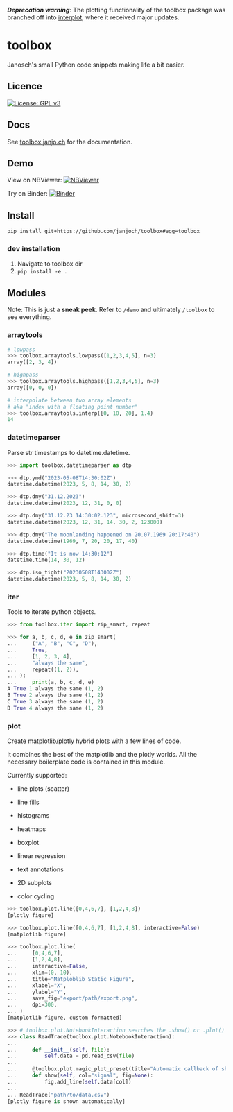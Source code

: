 ***Deprecation warning***: The plotting functionality of the toolbox package was branched off into [interplot](github.com/janjoch/interplot), where it received major updates.


# toolbox
Janosch's small Python code snippets making life a bit easier.

## Licence
[![License: GPL v3](https://img.shields.io/badge/License-GPLv3-blue.svg)](https://www.gnu.org/licenses/gpl-3.0)

## Docs
See [toolbox.janjo.ch](https://toolbox.janjo.ch) for the documentation.

## Demo
View on NBViewer: [![NBViewer](https://raw.githubusercontent.com/jupyter/design/master/logos/Badges/nbviewer_badge.svg)](https://nbviewer.org/github/janjoch/toolbox/tree/main/demo/)

Try on Binder: [![Binder](https://mybinder.org/badge_logo.svg)](https://mybinder.org/v2/gh/janjoch/toolbox/HEAD)

## Install
```pip install git+https://github.com/janjoch/toolbox#egg=toolbox```

### dev installation
1. Navigate to toolbox dir
2. ```pip install -e .```

## Modules

Note: This is just a **sneak peek**. Refer to `/demo` and ultimately `/toolbox` to see everything.

### arraytools
```python
# lowpass
>>> toolbox.arraytools.lowpass([1,2,3,4,5], n=3)
array([2, 3, 4])

# highpass
>>> toolbox.arraytools.highpass([1,2,3,4,5], n=3)
array([0, 0, 0])

# interpolate between two array elements
# aka "index with a floating point number"
>>> toolbox.arraytools.interp([0, 10, 20], 1.4)
14
```

### datetimeparser
Parse str timestamps to datetime.datetime.

```python
>>> import toolbox.datetimeparser as dtp

>>> dtp.ymd("2023-05-08T14:30:02Z")
datetime.datetime(2023, 5, 8, 14, 30, 2)

>>> dtp.dmy("31.12.2023")
datetime.datetime(2023, 12, 31, 0, 0)

>>> dtp.dmy("31.12.23 14:30:02.123", microsecond_shift=3)
datetime.datetime(2023, 12, 31, 14, 30, 2, 123000)

>>> dtp.dmy("The moonlanding happened on 20.07.1969 20:17:40")
datetime.datetime(1969, 7, 20, 20, 17, 40)

>>> dtp.time("It is now 14:30:12")
datetime.time(14, 30, 12)

>>> dtp.iso_tight("20230508T143002Z")
datetime.datetime(2023, 5, 8, 14, 30, 2)
```

### iter
Tools to iterate python objects.

```python
>>> from toolbox.iter import zip_smart, repeat

>>> for a, b, c, d, e in zip_smart(
...     ("A", "B", "C", "D"),
...     True,
...     [1, 2, 3, 4],
...     "always the same",
...     repeat((1, 2)),
... ):
...     print(a, b, c, d, e)
A True 1 always the same (1, 2)
B True 2 always the same (1, 2)
C True 3 always the same (1, 2)
D True 4 always the same (1, 2)
```

### plot
Create matplotlib/plotly hybrid plots with a few lines of code.

It combines the best of the matplotlib and the plotly worlds.
All the necessary boilerplate code is contained in this module.

Currently supported:
* line plots (scatter)
* line fills
* histograms
* heatmaps
* boxplot
* linear regression

* text annotations
* 2D subplots
* color cycling

```python
>>> toolbox.plot.line([0,4,6,7], [1,2,4,8])
[plotly figure]

>>> toolbox.plot.line([0,4,6,7], [1,2,4,8], interactive=False)
[matplotlib figure]

>>> toolbox.plot.line(
...     [0,4,6,7],
...     [1,2,4,8],
...     interactive=False,
...     xlim=(0, 10),
...     title="Matploblib Static Figure",
...     xlabel="X",
...     ylabel="Y",
...     save_fig="export/path/export.png",
...     dpi=300,
... )
[matplotlib figure, custom formatted]

>>> # toolbox.plot.NotebookInteraction searches the .show() or .plot() methods for Notebook representation
>>> class ReadTrace(toolbox.plot.NotebookInteraction):
... 
...     def __init__(self, file):
...         self.data = pd.read_csv(file)
...     
...     @toolbox.plot.magic_plot_preset(title="Automatic callback of show() in a Jupyter notebook")
...     def show(self, col="signal", fig=None):
...         fig.add_line(self.data[col])
...
... ReadTrace("path/to/data.csv")
[plotly figure is shown automatically]
```
